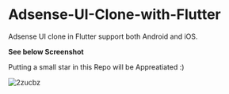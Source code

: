 # Adsense-UI-Clone-with-Flutter
Adsense UI clone in Flutter support both Android and iOS.

**See below Screenshot**

Putting a small star in this Repo will be Appreatiated :)

![2zucbz](https://user-images.githubusercontent.com/13075784/56994241-1f9e4300-6bbc-11e9-87bf-98b56e55ceb6.gif)

